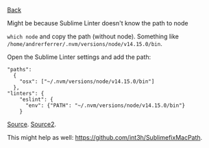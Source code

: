 [Back](https://github.com/andrerferrer/troubleshooting-lw)

Might be because Sublime Linter doesn't know the path to node

`which node` and copy the path (without node). Something like `/home/andrerferrer/.nvm/versions/node/v14.15.0/bin`.

Open the Sublime Linter settings and add the path:

```
"paths": 
  {
    "osx": ["~/.nvm/versions/node/v14.15.0/bin"]
  },
"linters": {
    "eslint": {
      "env": {"PATH": "~/.nvm/versions/node/v14.15.0/bin"}
    }
```

[Source](https://github.com/SublimeLinter/SublimeLinter/issues/1118#issuecomment-393030063).
[Source2](https://github.com/SublimeLinter/SublimeLinter/issues/1318).

This might help as well: https://github.com/int3h/SublimefixMacPath.
